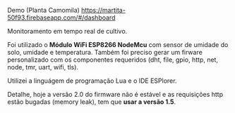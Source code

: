 Demo (Planta Camomila) https://martita-50f93.firebaseapp.com/#/dashboard

Monitoramento em tempo real de cultivo.
 
Foi utilizado o **Módulo WiFi ESP8266 NodeMcu** com sensor de umidade do solo, umidade e temperatura.
Também foi preciso gerar um firware personalizado com os componentes requeridos (dht, file, gpio, http, net, node, tmr, uart, wifi, tls).

Utilizei a linguágem de programação Lua e o IDE ESPlorer.

Detalhe, hoje a versão 2.0 do firmware não é estável e as requisições http estão bugadas (memory leak), tem que **usar a versão 1.5**.   